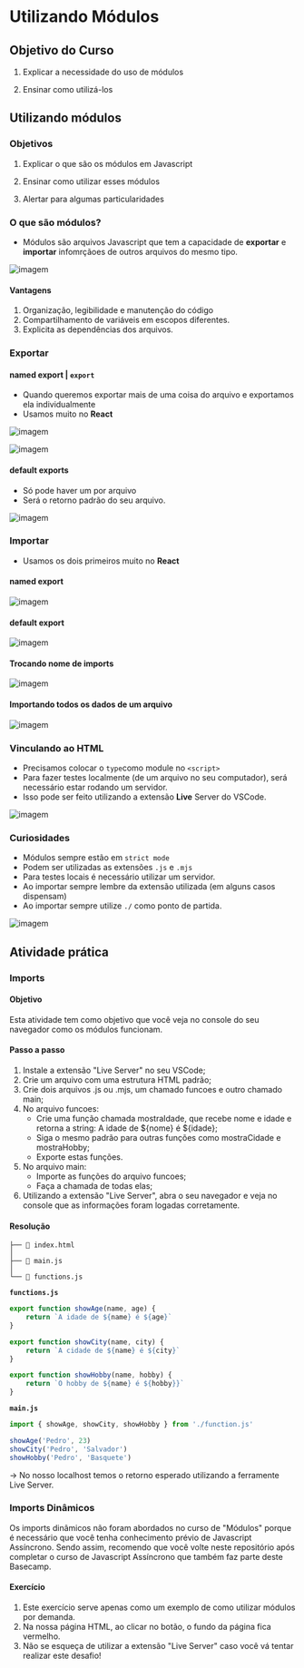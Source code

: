 # Utilizando Módulos

## Objetivo do Curso

1. Explicar a necessidade do uso de módulos

2. Ensinar como utilizá-los

## Utilizando módulos

### Objetivos

1. Explicar o que são os módulos em Javascript

2. Ensinar como utilizar esses módulos

3. Alertar para algumas particularidades

### O que são módulos?
- Módulos são arquivos Javascript que tem a capacidade de **exportar** e **importar** infomrçãoes de outros arquivos do mesmo tipo.

![imagem](https://s3.us-west-2.amazonaws.com/secure.notion-static.com/7fd36bb0-ce18-42bc-a766-f0ea7b060d34/Untitled.png?X-Amz-Algorithm=AWS4-HMAC-SHA256&X-Amz-Content-Sha256=UNSIGNED-PAYLOAD&X-Amz-Credential=AKIAT73L2G45EIPT3X45%2F20220428%2Fus-west-2%2Fs3%2Faws4_request&X-Amz-Date=20220428T182240Z&X-Amz-Expires=86400&X-Amz-Signature=7fd2354e7cd6a27d3d21c9fee4fb6cb4e37fabb6178031b8c9b2e2896ea57316&X-Amz-SignedHeaders=host&response-content-disposition=filename%20%3D%22Untitled.png%22&x-id=GetObject)

#### Vantagens
1. Organização, legibilidade e manutenção do código
2. Compartilhamento de variáveis em escopos diferentes.
3. Explicita as dependências dos arquivos.

### Exportar

#### named export | `export`
- Quando queremos exportar mais de uma coisa do arquivo e exportamos ela individualmente
- Usamos muito no **React**

![imagem](https://s3.us-west-2.amazonaws.com/secure.notion-static.com/6e7bfd10-ec77-4985-ab31-071ffb33e805/Untitled.png?X-Amz-Algorithm=AWS4-HMAC-SHA256&X-Amz-Content-Sha256=UNSIGNED-PAYLOAD&X-Amz-Credential=AKIAT73L2G45EIPT3X45%2F20220428%2Fus-west-2%2Fs3%2Faws4_request&X-Amz-Date=20220428T184120Z&X-Amz-Expires=86400&X-Amz-Signature=6720cc51b6209b94446d1dcfc3cf8764694af3d16e73311b440212b96afdc12a&X-Amz-SignedHeaders=host&response-content-disposition=filename%20%3D%22Untitled.png%22&x-id=GetObject)

![imagem](https://s3.us-west-2.amazonaws.com/secure.notion-static.com/84f103b0-7eee-4978-a21f-a6c86304a15e/Untitled.png?X-Amz-Algorithm=AWS4-HMAC-SHA256&X-Amz-Content-Sha256=UNSIGNED-PAYLOAD&X-Amz-Credential=AKIAT73L2G45EIPT3X45%2F20220428%2Fus-west-2%2Fs3%2Faws4_request&X-Amz-Date=20220428T184141Z&X-Amz-Expires=86400&X-Amz-Signature=8cf5393674fa6edbacea33f15629bbb189bcfec19d3f5b744b89d5e0edf9d906&X-Amz-SignedHeaders=host&response-content-disposition=filename%20%3D%22Untitled.png%22&x-id=GetObject)

#### default exports
- Só pode haver um por arquivo
- Será o retorno padrão do seu arquivo.

![imagem](https://s3.us-west-2.amazonaws.com/secure.notion-static.com/6356d23d-5ebd-481e-b1d6-a7f5d51eca12/Untitled.png?X-Amz-Algorithm=AWS4-HMAC-SHA256&X-Amz-Content-Sha256=UNSIGNED-PAYLOAD&X-Amz-Credential=AKIAT73L2G45EIPT3X45%2F20220428%2Fus-west-2%2Fs3%2Faws4_request&X-Amz-Date=20220428T184241Z&X-Amz-Expires=86400&X-Amz-Signature=d82b22bd4975e4b9e0b241ce298a226fc62dfd1ed69c027c85245d1324b1d351&X-Amz-SignedHeaders=host&response-content-disposition=filename%20%3D%22Untitled.png%22&x-id=GetObject)

### Importar
- Usamos os dois primeiros muito no **React**
#### named export

![imagem](https://s3.us-west-2.amazonaws.com/secure.notion-static.com/36dca5fd-6128-42dc-820c-2324655c59f2/Untitled.png?X-Amz-Algorithm=AWS4-HMAC-SHA256&X-Amz-Content-Sha256=UNSIGNED-PAYLOAD&X-Amz-Credential=AKIAT73L2G45EIPT3X45%2F20220428%2Fus-west-2%2Fs3%2Faws4_request&X-Amz-Date=20220428T184322Z&X-Amz-Expires=86400&X-Amz-Signature=bfcb1286ecdd766be58a09f5cfffbd06276d1a4e89ff29dee2fa2aa14dfafc07&X-Amz-SignedHeaders=host&response-content-disposition=filename%20%3D%22Untitled.png%22&x-id=GetObject)
#### default export

![imagem](https://s3.us-west-2.amazonaws.com/secure.notion-static.com/c1dd29ca-a537-4804-89d5-9b5f5c110371/Untitled.png?X-Amz-Algorithm=AWS4-HMAC-SHA256&X-Amz-Content-Sha256=UNSIGNED-PAYLOAD&X-Amz-Credential=AKIAT73L2G45EIPT3X45%2F20220428%2Fus-west-2%2Fs3%2Faws4_request&X-Amz-Date=20220428T184332Z&X-Amz-Expires=86400&X-Amz-Signature=e667d07329b679297ead4fc1ee6b9f7d35fda72daeefef75c05d02a6b6e82b5d&X-Amz-SignedHeaders=host&response-content-disposition=filename%20%3D%22Untitled.png%22&x-id=GetObject)

#### Trocando nome de imports

![imagem](https://s3.us-west-2.amazonaws.com/secure.notion-static.com/213328e7-0a47-4e51-aeca-ee7f1d670718/Untitled.png?X-Amz-Algorithm=AWS4-HMAC-SHA256&X-Amz-Content-Sha256=UNSIGNED-PAYLOAD&X-Amz-Credential=AKIAT73L2G45EIPT3X45%2F20220428%2Fus-west-2%2Fs3%2Faws4_request&X-Amz-Date=20220428T184412Z&X-Amz-Expires=86400&X-Amz-Signature=812c91077eed5e8ed7bdd326bc6c652de58a1ca333d6a69456d71b5d97f61344&X-Amz-SignedHeaders=host&response-content-disposition=filename%20%3D%22Untitled.png%22&x-id=GetObject)

#### Importando todos os dados de um arquivo

![imagem](https://s3.us-west-2.amazonaws.com/secure.notion-static.com/7c8e39a7-2c28-4d85-a90b-7483a06a9dcd/Untitled.png?X-Amz-Algorithm=AWS4-HMAC-SHA256&X-Amz-Content-Sha256=UNSIGNED-PAYLOAD&X-Amz-Credential=AKIAT73L2G45EIPT3X45%2F20220428%2Fus-west-2%2Fs3%2Faws4_request&X-Amz-Date=20220428T184445Z&X-Amz-Expires=86400&X-Amz-Signature=aa127308815b9f6c7912dea123997b6099ee262953ba542a18f55bee6dab9774&X-Amz-SignedHeaders=host&response-content-disposition=filename%20%3D%22Untitled.png%22&x-id=GetObject)

### Vinculando ao HTML
- Precisamos colocar o `type`como module no `<script>`
- Para fazer testes localmente (de um arquivo no seu computador), será necessário estar rodando um servidor.
- Isso pode ser feito utilizando a extensão **Live** Server do VSCode.

![imagem](https://s3.us-west-2.amazonaws.com/secure.notion-static.com/6525a5f1-09f1-4c7f-bc3c-e488fad8aed2/Untitled.png?X-Amz-Algorithm=AWS4-HMAC-SHA256&X-Amz-Content-Sha256=UNSIGNED-PAYLOAD&X-Amz-Credential=AKIAT73L2G45EIPT3X45%2F20220428%2Fus-west-2%2Fs3%2Faws4_request&X-Amz-Date=20220428T184627Z&X-Amz-Expires=86400&X-Amz-Signature=1adc92d3db4fb66977b3965ac1039d64b528290380398d5b2c257cc8ddab12a0&X-Amz-SignedHeaders=host&response-content-disposition=filename%20%3D%22Untitled.png%22&x-id=GetObject)

### Curiosidades
- Módulos sempre estão em `strict mode`
- Podem ser utilizadas as extensões `.js` e `.mjs`
- Para testes locais é necessário utilizar um servidor.
- Ao importar sempre lembre da extensão utilizada (em alguns casos dispensam)
- Ao importar sempre utilize `./` como ponto de partida.

![imagem](https://s3.us-west-2.amazonaws.com/secure.notion-static.com/aff6a047-9962-402f-b7eb-4f805fa2c7a5/Untitled.png?X-Amz-Algorithm=AWS4-HMAC-SHA256&X-Amz-Content-Sha256=UNSIGNED-PAYLOAD&X-Amz-Credential=AKIAT73L2G45EIPT3X45%2F20220428%2Fus-west-2%2Fs3%2Faws4_request&X-Amz-Date=20220428T184807Z&X-Amz-Expires=86400&X-Amz-Signature=8b5a9b8ca23658fb6870b5f1a50d537450726653039ef1f33a4d254af0503ff4&X-Amz-SignedHeaders=host&response-content-disposition=filename%20%3D%22Untitled.png%22&x-id=GetObject)


## Atividade prática
### Imports

#### Objetivo
Esta atividade tem como objetivo que você veja no console do seu navegador como os módulos funcionam.

#### Passo a passo

1. Instale a extensão "Live Server" no seu VSCode;
2. Crie um arquivo com uma estrutura HTML padrão;
3. Crie dois arquivos .js ou .mjs, um chamado funcoes e outro chamado main;
4. No arquivo funcoes:
    - Crie uma função chamada mostraIdade, que recebe nome e idade e retorna a string: A idade de ${nome} é ${idade};
    -  Siga o mesmo padrão para outras funções como mostraCidade e mostraHobby;
    - Exporte estas funções.
5. No arquivo main:
    - Importe as funções do arquivo funcoes;
    - Faça a chamada de todas elas;
6. Utilizando a extensão "Live Server", abra o seu navegador e veja no console que as informações foram logadas corretamente.

#### Resolução

```
├── 📜 index.html
│
├── 📜 main.js
│
└── 📜 functions.js
```

**``functions.js``** 

```js
export function showAge(name, age) {
    return `A idade de ${name} é ${age}`
}

export function showCity(name, city) {
    return `A cidade de ${name} é ${city}`
}

export function showHobby(name, hobby) {
    return `O hobby de ${name} é ${hobby}}`
}

```

**``main.js``** 


```js
import { showAge, showCity, showHobby } from './function.js'

showAge('Pedro', 23)
showCity('Pedro', 'Salvador')
showHobby('Pedro', 'Basquete')

```

-> No nosso localhost temos o retorno esperado utilizando a ferramente Live Server.

### Imports Dinâmicos
Os imports dinâmicos não foram abordados no curso de "Módulos" porque é necessário que você tenha conhecimento prévio de Javascript Assíncrono. Sendo assim, recomendo que você volte neste repositório após completar o curso de Javascript Assíncrono que também faz parte deste Basecamp.

#### Exercício
1. Este exercício serve apenas como um exemplo de como utilizar módulos por demanda. 
2. Na nossa página HTML, ao clicar no botão, o fundo da página fica vermelho.
3. Não se esqueça de utilizar a extensão "Live Server" caso você vá tentar realizar este desafio!

